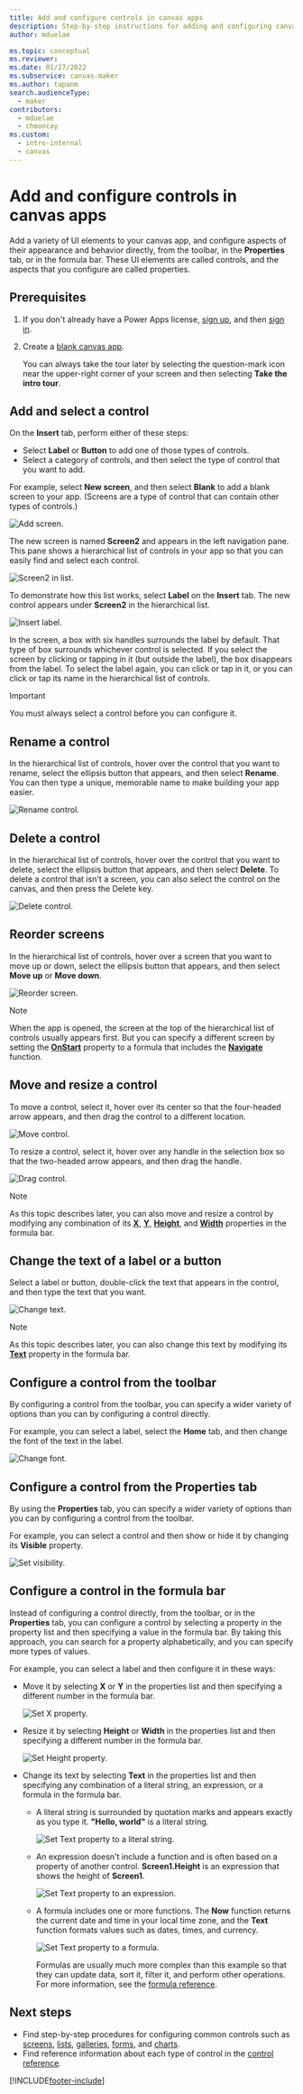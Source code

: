 ```yaml
---
title: Add and configure controls in canvas apps
description: Step-by-step instructions for adding and configuring canvas-app controls directly, from the toolbar, in the Properties tab, or in the formula bar.
author: mduelae

ms.topic: conceptual
ms.reviewer: 
ms.date: 01/27/2022
ms.subservice: canvas-maker
ms.author: tapanm
search.audienceType: 
  - maker
contributors:
  - mduelae
  - chmoncay
ms.custom:
  - intro-internal
  - canvas
---
```

# Add and configure controls in canvas apps

Add a variety of UI elements to your canvas app, and configure aspects of their appearance and behavior directly, from the toolbar, in the **Properties** tab, or in the formula bar. These UI elements are called controls, and the aspects that you configure are called properties.

## Prerequisites

1. If you don't already have a Power Apps license, [sign up](../signup-for-powerapps.md), and then [sign in](https://make.powerapps.com?utm_source=padocs&utm_medium=linkinadoc&utm_campaign=referralsfromdoc).
1. Create a [blank canvas app](create-blank-app.md).

    You can always take the tour later by selecting the question-mark icon near the upper-right corner of your screen and then selecting **Take the intro tour**.

## Add and select a control

On the **Insert** tab, perform either of these steps:

- Select **Label** or **Button** to add one of those types of controls.
- Select a category of controls, and then select the type of control that you want to add.

For example, select **New screen**, and then select **Blank** to add a blank screen to your app. (Screens are a type of control that can contain other types of controls.)

![Add screen.](./media/add-configure-controls/add-screen.png)

The new screen is named **Screen2** and appears in the left navigation pane. This pane shows a hierarchical list of controls in your app so that you can easily find and select each control.

![Screen2 in list.](./media/add-configure-controls/list-screen2.png)

To demonstrate how this list works, select **Label** on the **Insert** tab. The new control appears under **Screen2** in the hierarchical list.

![Insert label.](./media/add-configure-controls/add-label.png)

In the screen, a box with six handles surrounds the label by default. That type of box surrounds whichever control is selected. If you select the screen by clicking or tapping in it (but outside the label), the box disappears from the label. To select the label again, you can click or tap in it, or you can click or tap its name in the hierarchical list of controls.

> [!IMPORTANT]
> You must always select a control before you can configure it.

## Rename a control

In the hierarchical list of controls, hover over the control that you want to rename, select the ellipsis button that appears, and then select **Rename**. You can then type a unique, memorable name to make building your app easier.

![Rename control.](./media/add-configure-controls/rename-control.png)

## Delete a control

In the hierarchical list of controls, hover over the control that you want to delete, select the ellipsis button that appears, and then select **Delete**. To delete a control that isn't a screen, you can also select the control on the canvas, and then press the Delete key.

![Delete control.](./media/add-configure-controls/delete-control.png)

## Reorder screens

In the hierarchical list of controls, hover over a screen that you want to move up or down, select the ellipsis button that appears, and then select **Move up** or **Move down**.

![Reorder screen.](./media/add-configure-controls/reorder-screen.png)

> [!NOTE]
> When the app is opened, the screen at the top of the hierarchical list of controls usually appears first. But you can specify a different screen by setting the **[OnStart](controls/control-screen.md)** property to a formula that includes the **[Navigate](functions/function-navigate.md)** function.

## Move and resize a control

To move a control, select it, hover over its center so that the four-headed arrow appears, and then drag the control to a different location.

![Move control.](./media/add-configure-controls/move-control.png)

To resize a control, select it, hover over any handle in the selection box so that the two-headed arrow appears, and then drag the handle.

![Drag control.](./media/add-configure-controls/resize-control.png)

> [!NOTE]
> As this topic describes later, you can also move and resize a control by modifying any combination of its **[X](controls/properties-size-location.md)**, **[Y](controls/properties-size-location.md)**, **[Height](controls/properties-size-location.md)**, and **[Width](controls/properties-size-location.md)** properties in the formula bar.

## Change the text of a label or a button

Select a label or button, double-click the text that appears in the control, and then type the text that you want.

![Change text.](./media/add-configure-controls/change-text.png)

> [!NOTE]
> As this topic describes later, you can also change this text by modifying its **[Text](controls/properties-core.md)** property in the formula bar.

## Configure a control from the toolbar

By configuring a control from the toolbar, you can specify a wider variety of options than you can by configuring a control directly.

For example, you can select a label, select the **Home** tab, and then change the font of the text in the label.

![Change font.](./media/add-configure-controls/change-font.png)

## Configure a control from the Properties tab

By using the **Properties** tab, you can specify a wider variety of options than you can by configuring a control from the toolbar.

For example, you can select a control and then show or hide it by changing its **Visible** property.

![Set visibility.](./media/add-configure-controls/set-visibility.png)

## Configure a control in the formula bar

Instead of configuring a control directly, from the toolbar, or in the **Properties** tab, you can configure a control by selecting a property in the property list and then specifying a value in the formula bar. By taking this approach, you can search for a property alphabetically, and you can specify more types of values.

For example, you can select a label and then configure it in these ways:

- Move it by selecting **X** or **Y** in the properties list and then specifying a different number in the formula bar.

    ![Set X property.](./media/add-configure-controls/x-property.png)

- Resize it by selecting **Height** or **Width** in the properties list and then specifying a different number in the formula bar.

    ![Set Height property.](./media/add-configure-controls/height-property.png)

- Change its text by selecting **Text** in the properties list and then specifying any combination of a literal string, an expression, or a formula in the formula bar.

    - A literal string is surrounded by quotation marks and appears exactly as you type it. **"Hello, world"** is a literal string.

        ![Set Text property to a literal string.](./media/add-configure-controls/literal-string.png)

    - An expression doesn't include a function and is often based on a property of another control. **Screen1.Height** is an expression that shows the height of **Screen1**.

        ![Set Text property to an expression.](./media/add-configure-controls/expression.png)

    - A formula includes one or more functions. The **Now** function returns the current date and time in your local time zone, and the **Text** function formats values such as dates, times, and currency.

        ![Set Text property to a formula.](./media/add-configure-controls/formula.png)

        Formulas are usually much more complex than this example so that they can update data, sort it, filter it, and perform other operations. For more information, see the [formula reference](formula-reference.md).

## Next steps

- Find step-by-step procedures for configuring common controls such as [screens](add-screen-context-variables.md), [lists](add-list-box-drop-down-list-radio-button.md), [galleries](add-gallery.md), [forms](add-form.md), and [charts](use-line-pie-bar-chart.md).
- Find reference information about each type of control in the [control reference](reference-properties.md).


[!INCLUDE[footer-include](../../includes/footer-banner.md)]
